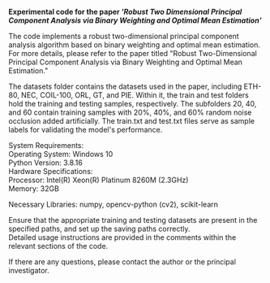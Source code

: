 **Experimental code for the paper _'Robust Two Dimensional Principal Component Analysis via Binary Weighting and Optimal Mean Estimation'_**  

  
The code implements a robust two-dimensional principal component analysis algorithm based on binary weighting and optimal mean estimation. For more details, please refer to the paper titled "Robust Two-Dimensional Principal Component Analysis via Binary Weighting and Optimal Mean Estimation."

The datasets folder contains the datasets used in the paper, including ETH-80, NEC, COIL-100, ORL, GT, and PIE. Within it, the train and test folders hold the training and testing samples, respectively. The subfolders 20, 40, and 60 contain training samples with 20%, 40%, and 60% random noise occlusion added artificially. The train.txt and test.txt files serve as sample labels for validating the model's performance.

System Requirements:  
Operating System: Windows 10  
Python Version: 3.8.16  
Hardware Specifications:  
Processor: Intel(R) Xeon(R) Platinum 8260M (2.3GHz)  
Memory: 32GB  

Necessary Libraries: numpy, opencv-python (cv2), scikit-learn

Ensure that the appropriate training and testing datasets are present in the specified paths, and set up the saving paths correctly.   
Detailed usage instructions are provided in the comments within the relevant sections of the code.

If there are any questions, please contact the author or the principal investigator.
